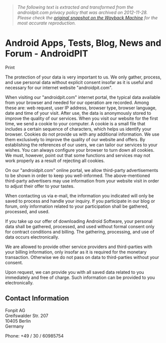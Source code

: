 > *The following text is extracted and transformed from the androidpit.com privacy policy that was archived on 2012-11-28. Please check the [original snapshot on the Wayback Machine](https://web.archive.org/web/20121128004111id_/http%3A//www.androidpit.com/privacy) for the most accurate reproduction.*

# Android Apps, Tests, Blog, News and Forum - AndroidPIT

Print

The protection of your data is very important to us. We only gather, process, and use personal data without explicit consent insofar as it is useful and necessary for our internet website "androidpit.com". 

When visiting our "androidpit.com" internet portal, the typical data available from your browser and needed for our operation are recorded. Among these are: web request, user IP address, browser type, browser language, date and time of your visit. After use, the data is anonymously stored to improve the quality of our services. When you visit our website for the first time, we send a cookie to your computer. A cookie is a small file that includes a certain sequence of characters, which helps us identify your browser. Cookies do not provide us with any additional information. We use them exclusively to improve the quality of our website and offers. By establishing the references of our users, we can tailor our services to your wishes. You can always configure your browser to turn down all cookies. We must, however, point out that some functions and services may not work properly as a result of rejecting all cookies. 

On our "androidpit.com" online portal, we allow third-party advertisements to be shown in order to keep you well-informed. The above-mentioned third-party advertisers may use information from your website visit in order to adjust their offer to your tastes. 

When contacting us via e-mail, the information you indicated will only be saved to process and handle your inquiry. If you participate in our blog or forum, only information related to your participation shall be gathered, processed, and used. 

If you take up our offer of downloading Android Software, your personal data shall be gathered, processed, and used without formal consent only for contract conditions and billing. The gathering, processing, and use of data occurs electronically. 

We are allowed to provide other service providers and third-parties with your billing information, only insofar as it is required for the monetary transaction. Otherwise we do not pass on data to third-parties without your consent. 

Upon request, we can provide you with all saved data related to you immediately and free of charge. Such information can be provided to you electronically. 

## Contact Information

Fonpit AG  
Greifswalder Str. 207  
10405 Berlin  
Germany 

Phone: +49 / 30 / 60985754 
